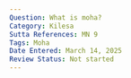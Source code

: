 ```yaml
---
Question: What is moha?
Category: Kilesa
Sutta References: MN 9
Tags: Moha
Date Entered: March 14, 2025
Review Status: Not started
---
```

